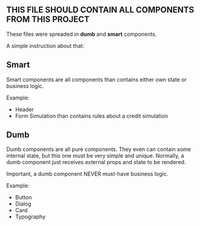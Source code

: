 ## THIS FILE SHOULD CONTAIN ALL COMPONENTS FROM THIS PROJECT

These files were spreaded in **dumb** and **smart** components.

A simple instruction about that:

## Smart

Smart components are all components than contains either own state or business logic.

Example:

* Header
* Form Simulation than contains rules about a credit simulation

## Dumb

Dumb components are all pure components. They even can contain some internal state, but this one must be very simple and unique. Normally, a dumb component just receives external props and state to be rendered.

Important, a dumb component NEVER must-have business logic.

Example:

* Button
* Dialog
* Card
* Typography